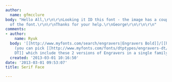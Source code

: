 ```yaml
---
author:
  name: gfmcclure
body: "Hello All,\r\n\r\nLooking it ID this font - the image has a couple of styles
  of the font.\r\n\r\nThanks for your help.\r\nGeorge\r\n\r\n\r\n"
comments:
- author:
    name: Ryuk
  body: '[[http://www.myfonts.com/search/engravers|Engravers Bold]]/[[http://www.myfonts.com/search/chevalier|Chevalier]]
    (you can pick [[http://www.myfonts.com/fonts/dtptypes/engravers-dt/|Engravers
    DT]] which include these 2 versions of Engravers in a single family)'
  created: '2013-03-01 10:16:50'
date: '2013-03-01 09:53:07'
title: Serif Face

---
```

